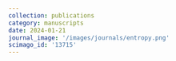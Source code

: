 ```yaml
---
collection: publications
category: manuscripts
date: 2024-01-21
journal_image: '/images/journals/entropy.png'
scimago_id: '13715'
---
```

